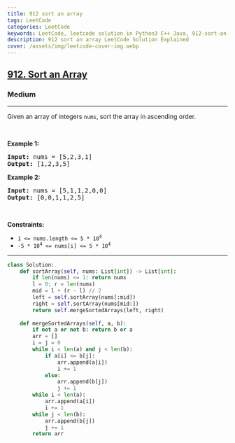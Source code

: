 ```yaml
---
title: 912 sort an array
tags: LeetCode
categories: LeetCode
keywords: LeetCode, leetcode solution in Python3 C++ Java, 912-sort-an-array solution
description: 912 sort an array LeetCode Solution Explained
cover: /assets/img/leetcode-cover-img.webp
---
```





<h2><a href="https://leetcode.com/problems/sort-an-array/">912. Sort an Array</a></h2><h3>Medium</h3><hr><div><p>Given an array of integers <code>nums</code>, sort the array in ascending order.</p>

<p>&nbsp;</p>
<p><strong>Example 1:</strong></p>
<pre><strong>Input:</strong> nums = [5,2,3,1]
<strong>Output:</strong> [1,2,3,5]
</pre><p><strong>Example 2:</strong></p>
<pre><strong>Input:</strong> nums = [5,1,1,2,0,0]
<strong>Output:</strong> [0,0,1,1,2,5]
</pre>
<p>&nbsp;</p>
<p><strong>Constraints:</strong></p>

<ul>
	<li><code>1 &lt;= nums.length &lt;= 5 * 10<sup>4</sup></code></li>
	<li><code>-5 * 10<sup>4</sup> &lt;= nums[i] &lt;= 5 * 10<sup>4</sup></code></li>
</ul>
</div>

---




```python
class Solution:
    def sortArray(self, nums: List[int]) -> List[int]:
        if len(nums) <= 1: return nums
        l = 0; r = len(nums)
        mid = l + (r - l) // 2
        left = self.sortArray(nums[:mid])
        right = self.sortArray(nums[mid:])
        return self.mergeSortedArrays(left, right)
    
    def mergeSortedArrays(self, a, b):
        if not a or not b: return b or a
        arr = []
        i = j = 0
        while i < len(a) and j < len(b):
            if a[i] <= b[j]:
                arr.append(a[i])
                i += 1
            else:
                arr.append(b[j])
                j += 1
        while i < len(a):
            arr.append(a[i])
            i += 1
        while j < len(b):
            arr.append(b[j])
            j += 1
        return arr
```
